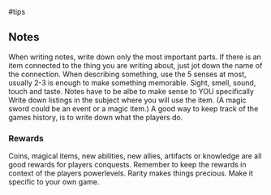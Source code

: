 #tips 
## Notes
When writing notes, write down only the most important parts. 
If there is an item connected to the thing you are writing about, just jot down the name of the connection.
When describing something, use the 5 senses at most, usually 2-3 is enough to make something memorable. Sight, smell, sound, touch and taste.
Notes have to be albe to make sense to YOU specifically
Write down listings in the subject where you will use the item. (A magic sword could be an event or a magic item.)
A good way to keep track of the games history, is to write down what the players do.

### Rewards
Coins, magical items, new abilities, new allies, artifacts or knowledge are all good rewards for players conquests.
Remember to keep the rewards in context of the players powerlevels.
Rarity makes things precious.
Make it specific to your own game.